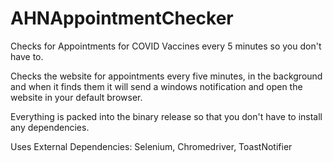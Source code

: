 # AHNAppointmentChecker
Checks for Appointments for COVID Vaccines every 5 minutes so you don't have to.

Checks the website for appointments every five minutes, in the background
and when it finds them it will send a windows notification and open the website in your default browser.

Everything is packed into the binary release so that you don't have to install any dependencies.

Uses External Dependencies:
Selenium,
Chromedriver,
ToastNotifier

